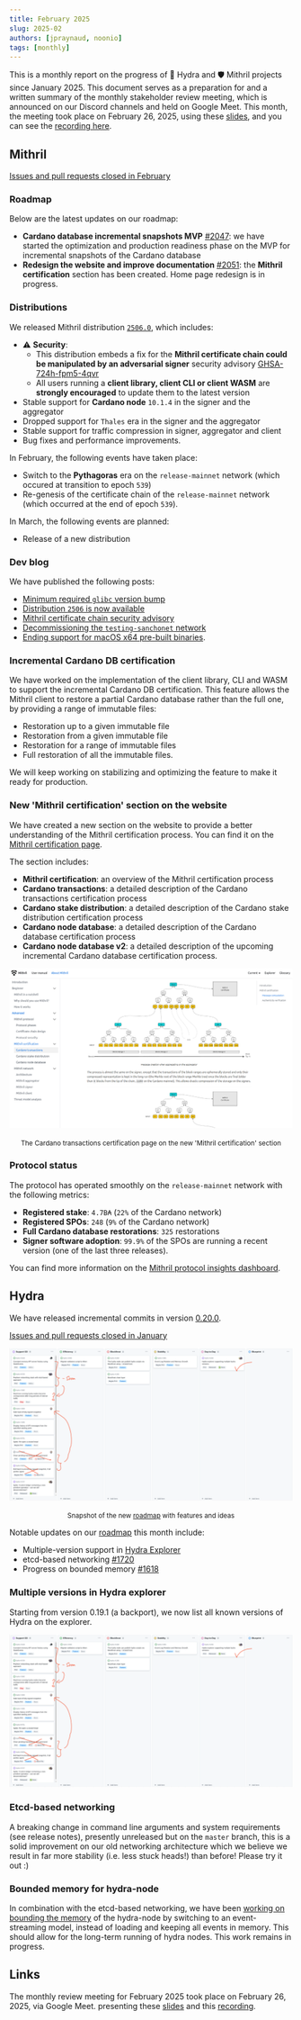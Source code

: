 ```yaml
---
title: February 2025
slug: 2025-02
authors: [jpraynaud, noonio]
tags: [monthly]
---
```


This is a monthly report on the progress of 🐲 Hydra and 🛡 Mithril projects since January 2025. This document serves as a preparation for and a written summary of the monthly stakeholder review meeting, which is announced on our Discord channels and held on Google Meet. This month, the meeting took place on February 26, 2025, using these [slides][slides], and you can see the [recording here][recording].

## Mithril

[Issues and pull requests closed in February](https://github.com/input-output-hk/mithril/issues?q=is%3Aclosed+sort%3Aupdated-desc+closed%3A2025-02-01..2025-02-28)


### Roadmap

Below are the latest updates on our roadmap:

- **Cardano database incremental snapshots MVP** [#2047](https://github.com/input-output-hk/mithril/issues/2047): we have started the optimization and production readiness phase on the MVP for incremental snapshots of the Cardano database
- **Redesign the website and improve documentation** [#2051](https://github.com/input-output-hk/mithril/issues/2051): the **Mithril certification** section has been created. Home page redesign is in progress.

### Distributions

We released Mithril distribution [`2506.0`](https://github.com/input-output-hk/mithril/releases/tag/2506.0), which includes:

- ⚠️ **Security**:
  - This distribution embeds a fix for the **Mithril certificate chain could be manipulated by an adversarial signer** security advisory [GHSA-724h-fpm5-4qvr](https://github.com/input-output-hk/mithril/security/advisories/GHSA-724h-fpm5-4qvr)
  - All users running a **client library, client CLI or client WASM** are **strongly encouraged** to update them to the latest version
- Stable support for **Cardano node** `10.1.4` in the signer and the aggregator
- Dropped support for `Thales` era in the signer and the aggregator
- Stable support for traffic compression in signer, aggregator and client
- Bug fixes and performance improvements.

In February, the following events have taken place:

- Switch to the **Pythagoras** era on the `release-mainnet` network (which occured at transition to epoch `539`)
- Re-genesis of the certificate chain of the `release-mainnet` network (which occurred at the end of epoch `539`).

In March, the following events are planned:

- Release of a new distribution

### Dev blog

We have published the following posts:

- [Minimum required `glibc` version bump](https://mithril.network/doc/dev-blog/2025/02/04/glibc-minimum-requirement-change)
- [Distribution `2506` is now available](https://mithril.network/doc/dev-blog/2025/02/14/distribution-2506)
- [Mithril certificate chain security advisory](https://mithril.network/doc/dev-blog/2025/02/14/client-security-advisory)
- [Decommissioning the `testing‑sanchonet` network](https://mithril.network/doc/dev-blog/2025/02/18/testing-sanchonet-decommission)
- [Ending support for macOS x64 pre-built binaries](https://mithril.network/doc/dev-blog/2025/02/18/end-of-support-macos-x64).

### Incremental Cardano DB certification

We have worked on the implementation of the client library, CLI and WASM to support the incremental Cardano DB certification. This feature allows the Mithril client to restore a partial Cardano database rather than the full one, by providing a range of immutable files:

- Restoration up to a given immutable file
- Restoration from a given immutable file
- Restoration for a range of immutable files
- Full restoration of all the immutable files.

We will keep working on stabilizing and optimizing the feature to make it ready for production.

### New 'Mithril certification' section on the website

We have created a new section on the website to provide a better understanding of the Mithril certification process. You can find it on the [Mithril certification page](https://mithril.network/doc/mithril/advanced/mithril-certification/).

The section includes:

- **Mithril certification**: an overview of the Mithril certification process
- **Cardano transactions**: a detailed description of the Cardano transactions certification process
- **Cardano stake distribution**: a detailed description of the Cardano stake distribution certification process
- **Cardano node database**: a detailed description of the Cardano database certification process
- **Cardano node database v2**: a detailed description of the upcoming incremental Cardano database certification process.

![Mithril certification section on the documentation website](./img/2025-02-mithril-certification-website.png)
<small><center>The Cardano transactions certification page on the new 'Mithril certification' section</center></small>

### Protocol status

The protocol has operated smoothly on the `release-mainnet` network with the following metrics:

- **Registered stake**: `4.7B₳` (`22%` of the Cardano network)
- **Registered SPOs**: `248` (`9%` of the Cardano network)
- **Full Cardano database restorations**: `325` restorations
- **Signer software adoption**: `99.9%` of the SPOs are running a recent version (one of the last three releases).

You can find more information on the [Mithril protocol insights dashboard](https://lookerstudio.google.com/s/mbL23-8gibI).

## Hydra

We have released incremental commits in version
[0.20.0](https://github.com/cardano-scaling/hydra/releases/tag/0.20.0).

[Issues and pull requests closed in January](https://github.com/cardano-scaling/hydra/issues?q=is%3Aclosed+sort%3Aupdated-desc+closed%3A2025-01-01..2025-01-31)

![The roadmap with features and ideas](./img/2025-02-hydra-roadmap.png)
<small><center>Snapshot of the new [roadmap](https://github.com/orgs/cardano-scaling/projects/7/views/1) with features and ideas</center></small>

Notable updates on our [roadmap](https://github.com/orgs/cardano-scaling/projects/7/views/1) this month include:

- Multiple-version support in [Hydra Explorer](http://explorer.hydra.family/)
- etcd-based networking [#1720](https://github.com/cardano-scaling/hydra/issues/1720)
- Progress on bounded memory [#1618](https://github.com/cardano-scaling/hydra/issues/1618)

### Multiple versions in Hydra explorer

Starting from version 0.19.1 (a backport), we now list all known versions of Hydra on the explorer.

![Multiple versions in Hydra](./img/2025-02-hydra-roadmap.png)

### Etcd-based networking

A breaking change in command line arguments and system requirements (see
release notes), presently unreleased but on the `master` branch, this is a
solid improvement on our old networking architecture which we believe we
result in far more stability (i.e. less stuck heads!) than before! Please try
it out :)

### Bounded memory for hydra-node

In combination with the etcd-based networking, we have been [working on bounding
the memory](https://github.com/cardano-scaling/hydra/pull/1860) of the
hydra-node by switching to an event-streaming model, instead of loading and
keeping all events in memory. This should allow for the long-term running of
hydra nodes. This work remains in progress.

## Links

The monthly review meeting for February 2025 took place on February 26, 2025, via Google Meet.
presenting these [slides][slides] and this [recording][recording].

[slides]: https://docs.google.com/presentation/d/13f3H5QXzagiOB5JIy-7k2eZtsVWHGIo3bnWqMtRtyj0/edit
[recording]: https://drive.google.com/file/d/1WltowNB2APEM-gkS-7JAbYK57MeCkHqL/view

